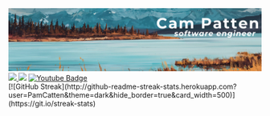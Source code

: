 <div id="header" align="center">
  <img src="./public/github_banner.png"/>
</div>
<div id="badges">
  <a href="https://www.linkedin.com/in/campatten/">
    <img src="https://img.shields.io/badge/LinkedIn-blue?logo=linkedin&logoColor=white&style=for-the-badge"/>
  </a>
  <img src="https://komarev.com/ghpvc/?username=your-github-username&color=8833ff&style=for-the-badge"/>
  <a href="https://www.hackerrank.com/PamCatten/">
    <img src="https://img.shields.io/badge/HackerRank-brightgreen?style=for-the-badge&logo=hackerrank&logoColor=white" alt="Youtube Badge"/>
  </a>
</div>
[![GitHub Streak](http://github-readme-streak-stats.herokuapp.com?user=PamCatten&theme=dark&hide_border=true&card_width=500)](https://git.io/streak-stats)

<!--
**PamCatten/PamCatten** is a ✨ _special_ ✨ repository because its `README.md` (this file) appears on your GitHub profile.

Here are some ideas to get you started:

- 🔭 I’m currently working on ...
- 🌱 I’m currently learning ...
- 👯 I’m looking to collaborate on ...
- 🤔 I’m looking for help with ...
- 💬 Ask me about ...
- 📫 How to reach me: ...
- 😄 Pronouns: ...
- ⚡ Fun fact: ...
-->
